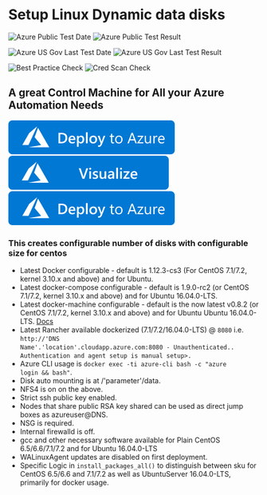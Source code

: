 # Setup Linux Dynamic data disks

![Azure Public Test Date](https://azurequickstartsservice.blob.core.windows.net/badges/201-vm-linux-dynamic-data-disks/PublicLastTestDate.svg)
![Azure Public Test Result](https://azurequickstartsservice.blob.core.windows.net/badges/201-vm-linux-dynamic-data-disks/PublicDeployment.svg)

![Azure US Gov Last Test Date](https://azurequickstartsservice.blob.core.windows.net/badges/201-vm-linux-dynamic-data-disks/FairfaxLastTestDate.svg)
![Azure US Gov Last Test Result](https://azurequickstartsservice.blob.core.windows.net/badges/201-vm-linux-dynamic-data-disks/FairfaxDeployment.svg)

![Best Practice Check](https://azurequickstartsservice.blob.core.windows.net/badges/201-vm-linux-dynamic-data-disks/BestPracticeResult.svg)
![Cred Scan Check](https://azurequickstartsservice.blob.core.windows.net/badges/201-vm-linux-dynamic-data-disks/CredScanResult.svg)

## A great Control Machine for All your Azure Automation Needs

[![Deploy To Azure](https://raw.githubusercontent.com/Azure/azure-quickstart-templates/master/1-CONTRIBUTION-GUIDE/images/deploytoazure.svg?sanitize=true)](https://portal.azure.com/#create/Microsoft.Template/uri/https%3A%2F%2Fraw.githubusercontent.com%2FAzure%2Fazure-quickstart-templates%2Fmaster%2F201-vm-linux-dynamic-data-disks%2Fazuredeploy.json)
[![Visualize](https://raw.githubusercontent.com/Azure/azure-quickstart-templates/master/1-CONTRIBUTION-GUIDE/images/visualizebutton.svg?sanitize=true)](http://armviz.io/#/?load=https%3A%2F%2Fraw.githubusercontent.com%2FAzure%2Fazure-quickstart-templates%2Fmaster%2F201-vm-linux-dynamic-data-disks%2Fazuredeploy.json)
<img alt="Deploy to Azure" src="https://raw.githubusercontent.com/Azure/azure-quickstart-templates/master/1-CONTRIBUTION-GUIDE/images/deploytoazure.svg?sanitize=true"/>

### This creates configurable number of disks with configurable size for centos

- Latest Docker configurable - default is 1.12.3-cs3 (For CentOS 7.1/7.2, kernel
  3.10.x and above) and for Ubuntu.
- Latest docker-compose configurable - default is 1.9.0-rc2 (or CentOS 7.1/7.2,
  kernel 3.10.x and above) and for Ubuntu 16.04.0-LTS.
- Latest docker-machine configurable - default is the now latest v0.8.2 (or
  CentOS 7.1/7.2, kernel 3.10.x and above) and for Ubuntu Ubuntu 16.04.0-LTS.
  [Docs](https://docs.docker.com/machine/drivers/azure/)
- Latest Rancher available dockerized (7.1/7.2/16.04.0-LTS) @ <code>8080</code>
  i.e. <code>http://'DNS Name'.'location'.cloudapp.azure.com:8080 -
  Unauthenticated.. Authentication and agent setup is manual setup>.</code>
- Azure CLI usage is <code>docker exec -ti azure-cli bash -c "azure login &&
  bash"</code>.
- Disk auto mounting is at /'parameter'/data.
- NFS4 is on on the above.
- Strict ssh public key enabled.
- Nodes that share public RSA key shared can be used as direct jump boxes as
  azureuser@DNS.
- NSG is required.
- Internal firewalld is off.
- gcc and other necessary software available for Plain CentOS 6.5/6.6/7.1/7.2
  and for Ubuntu 16.04.0-LTS
- WALinuxAgent updates are disabled on first deployment.
- Specific Logic in <code>install_packages_all()</code> to distinguish between
  sku for CentOS 6.5/6.6 and 7.1/7.2 as well as UbuntuServer 16.04.0-LTS,
  primarily for docker usage.
